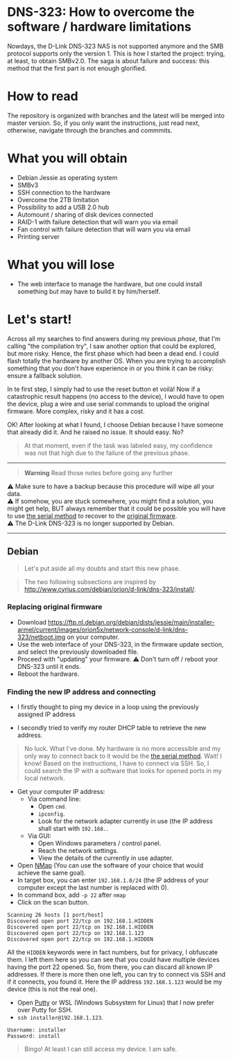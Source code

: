 # DNS-323: How to overcome the software / hardware limitations
Nowdays, the D-Link DNS-323 NAS is not supported anymore and the SMB protocol supports only the version 1. This is how I started the project: trying, at least, to obtain SMBv2.0. The saga is about failure and success: this method that the first part is not enough glorified.

# How to read
The repository is organized with branches and the latest will be merged into master version. So, if you only want the instructions, just read next, otherwise, navigate through the branches and commmits.

# What you will obtain
- Debian Jessie as operating system
- SMBv3
- SSH connection to the hardware
- Overcome the 2TB limitation
- Possibility to add a USB 2.0 hub
- Automount / sharing of disk devices connected
- RAID-1 with failure detection that will warn you via email
- Fan control with failure detection that will warn you via email
- Printing server

# What you will lose
- The web interface to manage the hardware, but one could install something but may have to build it by him/herself.

# Let's start!

Across all my searches to find answers during my previous *phase*, that I'm calling "the compilation try", I saw another option that could be explored, but more risky. Hence, the first phase which had been a dead end. I could flash totally the hardware by another OS. When you are trying to accomplish something that you don't have experience in or you think it can be risky: ensure a fallback solution. 

In te first step, I simply had to use the reset button et voilà! Now if a catastrophic result happens (no access to the device), I would have to open the device, plug a wire and use serial commands to upload the original firmware. More complex, risky and it has a cost.

OK! After looking at what I found, I choose Debian because I have someone that already did it. And he raised no issue. It should easy. No?

> At that moment, even if the task was labeled easy, my confidence was not that high due to the failure of the previous phase.

---

> __Warning__ Read those notes before going any further

⚠ Make sure to have a backup because this procedure will wipe all your data.\
⚠ If somehow, you are stuck somewhere, you might find a solution, you might get help, BUT always remember that it could be possible you will have to use [the serial method](http://www.cyrius.com/debian/orion/d-link/dns-323/recovery/) to recover to the [original firmware](https://ftp.dlink.ca/ftp/PRODUCTS/DNS-323/DNS-323_FIRMWARE_1.10.ZIP).\
⚠ The D-Link DNS-323 is no longer supported by Debian.

---

## Debian

> Let's put aside all my doubts and start this new phase.

> The two following subsections are inspired by http://www.cyrius.com/debian/orion/d-link/dns-323/install/.

### Replacing original firmware

- Download https://ftp.nl.debian.org/debian/dists/jessie/main/installer-armel/current/images/orion5x/network-console/d-link/dns-323/netboot.img on your computer.
- Use the web interface of your DNS-323, in the firmware update section, and select the previously downloaded file.
- Proceed with "updating" your firmware. ⚠ Don't turn off / reboot your DNS-323 until it ends.
- Reboot the hardware.

### Finding the new IP address and connecting

- I firstly thought to ping my device in a loop using the previously assigned IP address

- I secondly tried to verify my router DHCP table to retrieve the new address.

> No luck. What I've done. My hardware is no more accessible and my only way to connect back to it would be the [the serial method](http://www.cyrius.com/debian/orion/d-link/dns-323/recovery/). Wait! I know! Based on the instructions, I have to connect via SSH. So, I could search the IP with a software that looks for opened ports in my local network.

- Get your computer IP address:
    - Via command line:
        - Open `cmd`.
        - `ipconfig`.
        - Look for the network adapter currently in use (the IP address shall start with `192.168.`.
    - Via GUI:
        - Open Windows parameters / control panel.
        - Reach the network settings.
        - View the details of the currently in use adapter.
- Open [NMap](https://nmap.org/) (You can use the software of your choice that would achieve the same goal).
- In target box, you can enter `192.168.1.0/24` (the IP address of your computer except the last number is replaced with 0).
- In command box, add `-p 22` after `nmap`
- Click on the scan button.

```
Scanning 26 hosts [1 port/host]
Discovered open port 22/tcp on 192.168.1.HIDDEN
Discovered open port 22/tcp on 192.168.1.HIDDEN
Discovered open port 22/tcp on 192.168.1.123
Discovered open port 22/tcp on 192.168.1.HIDDEN
```

All the `HIDDEN` keywords were in fact numbers, but for privacy, I obfuscate them. I left them here so you can see that you could have multiple devices having the port 22 opened. So, from there, you can discard all known IP addresses. If there is more then one left, you can try to connect vis SSH and if it connects, you found it. Here the IP address `192.168.1.123` would be my device (this is not the real one).

- Open [Putty](https://www.putty.org/) or WSL (Windows Subsystem for Linux) that I now prefer over Putty for SSH.
- `ssh installer@192.168.1.123`.

```
Username: installer
Password: install
```

> Bingo! At least I can still access my device. I am safe.
